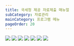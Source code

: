 ```yaml
---
title: 국세청 제공 자료제출 매뉴얼
subCategory: 자료관리
mainCategory: 프로그램 메뉴
pageOrder: 20
---
```


![](/images/{{page.url}}_1.jpg)
![](/images/{{page.url}}_2.jpg)
![](/images/{{page.url}}_3.jpg)
![](/images/{{page.url}}_4.jpg)
![](/images/{{page.url}}_5.jpg)
![](/images/{{page.url}}_6.jpg)
![](/images/{{page.url}}_7.jpg)